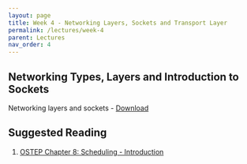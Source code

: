 ```yaml
---
layout: page
title: Week 4 - Networking Layers, Sockets and Transport Layer
permalink: /lectures/week-4
parent: Lectures
nav_order: 4
---
```


## Networking Types, Layers and Introduction to Sockets
Networking layers and sockets - [Download](https://karthikv1392.github.io/cs3301_osn/slides/OSN_L06_Layers_Socket_Intro.pdf)


## Suggested Reading

1. [OSTEP Chapter 8: Scheduling - Introduction](https://pages.cs.wisc.edu/~remzi/OSTEP/cpu-sched-mlfq.pdf)